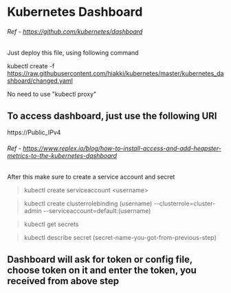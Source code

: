 # Kubernetes Dashboard
###### Ref - https://github.com/kubernetes/dashboard

Just deploy this file, using following command

kubectl create -f https://raw.githubusercontent.com/hiakki/kubernetes/master/kubernetes_dashboard/changed.yaml

No need to use "kubectl proxy"

## To access dashboard, just use the following URI

https://Public_IPv4

###### Ref - https://www.replex.io/blog/how-to-install-access-and-add-heapster-metrics-to-the-kubernetes-dashboard

After this make sure to create a service account and secret

> kubectl create serviceaccount \<username\>

> kubectl create clusterrolebinding (username) --clusterrole=cluster-admin --serviceaccount=default:(username)

> kubectl get secrets

> kubectl describe secret (secret-name-you-got-from-previous-step)

## Dashboard will ask for token or config file, choose token on it and enter the token, you received from above step
